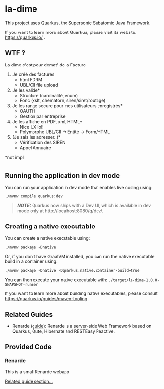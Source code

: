 # la-dime

This project uses Quarkus, the Supersonic Subatomic Java Framework.

If you want to learn more about Quarkus, please visit its website: https://quarkus.io/ .

## WTF ?

La dime c'est pour demat' de la Facture

1. Je créé des factures
   * html FORM
   * UBL/CII file upload
2. Je les valide*
   * Structure (cardinalité, enum)
   * Fonc (xslt, chematorn, siren/siret/routage)
3. Je les range secure pour mes utilisateurs enregistrés*
   * OAUTH
   * Gestion par entreprise
4. Je les affiche en PDF, xml, HTML*
   * Nice UX lol!
   * Polymorphe UBL/CII -> Entité -> Form/HTML
5. (Je sais les adresser..)*
   * Vérification des SIREN
   * Appel Annuaire

 
    
*not impl


#
#
#

## Running the application in dev mode

You can run your application in dev mode that enables live coding using:
```shell script
./mvnw compile quarkus:dev
```

> **_NOTE:_**  Quarkus now ships with a Dev UI, which is available in dev mode only at http://localhost:8080/q/dev/.


## Creating a native executable

You can create a native executable using: 
```shell script
./mvnw package -Dnative
```

Or, if you don't have GraalVM installed, you can run the native executable build in a container using: 
```shell script
./mvnw package -Dnative -Dquarkus.native.container-build=true
```

You can then execute your native executable with: `./target/la-dime-1.0.0-SNAPSHOT-runner`

If you want to learn more about building native executables, please consult https://quarkus.io/guides/maven-tooling.

## Related Guides

- Renarde ([guide](https://quarkiverse.github.io/quarkiverse-docs/quarkus-renarde/dev/index.html)): Renarde is a server-side Web Framework based on Quarkus, Qute, Hibernate and RESTEasy Reactive.

## Provided Code

### Renarde

This is a small Renarde webapp

[Related guide section...](https://quarkiverse.github.io/quarkiverse-docs/quarkus-renarde/dev/index.html)

